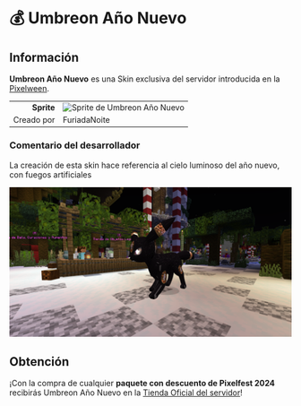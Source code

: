 # 💰 Umbreon Año Nuevo

## Información

**Umbreon Año Nuevo** es una Skin exclusiva del servidor introducida en la [Pixelween](./).

|||
| ------------------------------: | -------------------------------------------------------------------------------------------------------------------------------------- |
|                      **Sprite** | ![Sprite de Umbreon Año Nuevo](../../images/pokemon/pixelfest/umbreon_anonuevo_sprite.png)                                                          |                                                                                                             |
|                      Creado por | FuriadaNoite                                                                                                                 |


### Comentario del desarrollador
La creación de esta skin hace referencia al cielo luminoso del año nuevo, con fuegos artificiales

![Vistazo en el juego a Umbreon Año Nuevo](../../images/pokemon/pixelfest/umbreon-preview.png)

## Obtención

¡Con la compra de cualquier **paquete con descuento de Pixelfest 2024** recibirás Umbreon Año Nuevo en la [Tienda Oficial del servidor](https://tienda.mundopixelnet.com/category/servidor-escarlata-1)!
